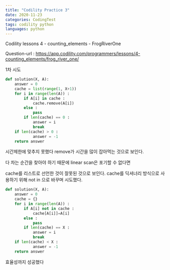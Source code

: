 ```yaml
---
title: "Codility Practice 3"
date: 2020-11-23
categories: CodingTest
tags: codility python
languages: python
---
```

Codility lessons 4 - counting_elements - FrogRiverOne

Question-url : https://app.codility.com/programmers/lessons/4-counting_elements/frog_river_one/

1차 시도

```python
def solution(X, A):
    answer = 0
    cache = list(range(1, X+1))
    for i in range(len(A)) :
        if A[i] in cache :
            cache.remove(A[i])
        else :
            pass
        if len(cache) == 0 :
            answer = i
            break
    if len(cache) > 0 :
            answer = -1
    return answer
```

시간제한에 맞추지 못했다 remove가 시간을 많이 잡아먹는 것으로 보인다.

다 차는 순간을 찾아야 하기 때문에 linear scan은 포기할 수 없다면

cache를 리스트로 선언한 것이 잘못된 것으로 보인다.
cache를 딕셔너리 방식으로 사용하기 위해 not in 으로 바꾸며 시도했다.

```python
def solution(X, A):
    answer = 0
    cache = {}
    for i in range(len(A)) :
        if A[i] not in cache :
            cache[A[i]]=A[i]
        else :
            pass
        if len(cache) == X :
            answer = i
            break
    if len(cache) < X :
            answer = -1
    return answer
```

효율성까지 성공했다